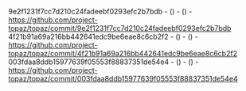 9e2f1231f7cc7d210c24fadeebf0293efc2b7bdb -  () -  () - https://github.com/project-topaz/topaz/commit/9e2f1231f7cc7d210c24fadeebf0293efc2b7bdb
4f21b91a69a216bb442641edc9be6eae8c6cb2f2 -  () -  () - https://github.com/project-topaz/topaz/commit/4f21b91a69a216bb442641edc9be6eae8c6cb2f2
003fdaa8ddb15977639f05553f88837351de54e4 -  () -  () - https://github.com/project-topaz/topaz/commit/003fdaa8ddb15977639f05553f88837351de54e4
